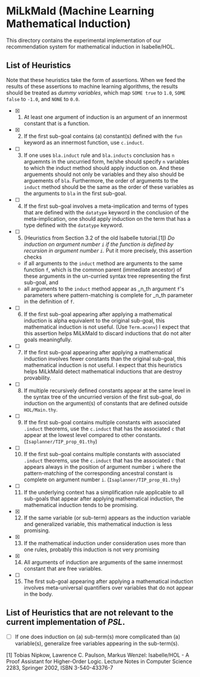 # MiLkMaId (Machine Learning Mathematical Induction)

This directory contains the experimental implementation of our recommendation system for mathematical induction in Isabelle/HOL.

## List of Heuristics

Note that these heuristics take the form of assertions. When we feed the results of these assertions to machine learning algorithms, the results should be treated as _dummy variables_, which map `SOME true` to `1.0`, `SOME false` to `-1.0`, and `NONE` to `0.0`.

- [X] 1. At least one argument of induction is an argument of an innermost constant that is a function.
- [X] 2. If the first sub-goal contains (a) constant(s) defined with the `fun` keyword as an innermost function,
         use `c.induct`.
- [ ] 3. If one uses `bla.induct` rule and `bla.inducts` conclusion has `n` arguemnts in the uncurried form, 
         he/she should specify `n` variables to which the induct method should apply induction on.
         And these arguements should not only be variables and they also should be arguements of `bla`.
         Furthermore, the order of arguments to the `induct` method should be the same as 
         the order of these variables as the arguments to `bla` in the first sub-goal.
- [ ] 4. If the first sub-goal involves a meta-implication and terms of types that are defined with the `datatype` keyword 
         in the conclusion of the meta-implication, one should apply induction on the term 
         that has a type defined with the `datatype` keyword.
- [ ] 5. (Heuristics from Section 3.2 of the old Isabelle tutorial.[1]) _Do induction on argument number `i`
         if the function is defined by recursion in argument number `i`._
         Put it more precisely, this assertion checks 
   - if all arguments to the `induct` method are arguments to the same function `f`, which is the common parent (immediate ancestor) of these arguments in the un-curried syntax tree representing the first sub-goal, and 
   - all arguments to the `induct` method appear as _n_th argument `f`'s parameters where pattern-matching is complete for _n_th parameter in the definition of `f`.
- [ ] 6. If the first sub-goal appearing after applying a mathematical induction is alpha equivalent to 
         the original sub-goal,
         this mathematical induction is not useful. (Use `Term.aconv`)
         I expect that this assertion helps MiLkMaId to discard inductions that do not alter goals meaningfully.
- [ ] 7. If the first sub-goal appearing after applying a mathematical induction involves fewer constants than the original
         sub-goal, this mathematical induction is not useful.
         I expect that this heuristics helps MiLkMaId detect mathematical inductions that are destroy provability.
- [ ] 8. If multiple recursively defined constants appear at the same level in the syntax tree of 
         the uncurried version of the first sub-goal, do induction on the argument(s) of constants that are defined outside
         `HOL/Main.thy`.
- [ ] 9. If the first sub-goal contains multiple constants with associated `.induct` theorems, 
         use the `c.induct` that has the associated `c` that appear at the lowest level compared to other constants.
         (`Isaplanner/TIP_prop_01.thy`)
- [ ] 10. If the first sub-goal contains multiple constants with associated `.induct` theorems, 
          use the `c.induct` that has the associated `c` that appears always in the position of argument number `i`
          where the pattern-matching of the corresponding ancestral constant is complete on argument number `i`.
          (`Isaplanner/TIP_prop_01.thy`)
- [ ] 11. If the underlying context has a simplification rule applicable to 
          all sub-goals that appear after applying mathematical induction, the mathematical induction tends to be promising.
- [X] 12. If the same variable (or sub-term) appears as the induction variable and generalized variable, 
          this mathematical induction is less promising.
- [X] 13. If the mathematical induction under consideration uses more than one rules,
          probably this induction is not very promising
- [X] 14. All arguments of induction are arguments of the same innermost constant that are free variables.
- [ ] 15. The first sub-goal appearing after applying a mathematical induction involves meta-universal quantifiers over variables that do not appear in the body.

## List of Heuristics that are not relevant to the current implementation of _PSL_.
- [ ] If one does induction on (a) sub-term(s) more complicated than (a) variable(s), 
      generalize free variables appearing in the sub-term(s).

[1] Tobias Nipkow, Lawrence C. Paulson, Markus Wenzel: Isabelle/HOL - A Proof Assistant for Higher-Order Logic. 
Lecture Notes in Computer Science 2283, Springer 2002, ISBN 3-540-43376-7
